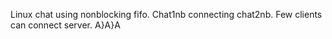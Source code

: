 Linux chat using nonblocking fifo. Chat1nb connecting chat2nb. Few clients can connect server. A}A}A
